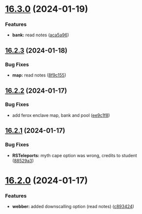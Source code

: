 # [16.3.0](https://github.com/Torwent/WaspLib/compare/v16.2.3...v16.3.0) (2024-01-19)


### Features

* **bank:** read notes ([aca5a96](https://github.com/Torwent/WaspLib/commit/aca5a96cb9b540ab46d588fb13bc680836e77966))



## [16.2.3](https://github.com/Torwent/WaspLib/compare/v16.2.2...v16.2.3) (2024-01-18)


### Bug Fixes

* **map:** read notes ([8f9c155](https://github.com/Torwent/WaspLib/commit/8f9c155baf84ca9f87a74f94b93052cf5a97d76b))



## [16.2.2](https://github.com/Torwent/WaspLib/compare/v16.2.1...v16.2.2) (2024-01-17)


### Bug Fixes

* add ferox enclave map, bank and pool ([ee9c1f8](https://github.com/Torwent/WaspLib/commit/ee9c1f83fc226a3c35494413223ed6b578d70358))



## [16.2.1](https://github.com/Torwent/WaspLib/compare/v16.2.0...v16.2.1) (2024-01-17)


### Bug Fixes

* **RSTeleports:** myth cape option was wrong, credits to student ([88529a3](https://github.com/Torwent/WaspLib/commit/88529a3686b5aa4cb7566d3faafcac55ffb66f0e))



# [16.2.0](https://github.com/Torwent/WaspLib/compare/v16.1.12...v16.2.0) (2024-01-17)


### Features

* **webber:** added downscalling option (read notes) ([c893424](https://github.com/Torwent/WaspLib/commit/c893424503e0e41c029e0338e3bb9c4813aaba2a))



